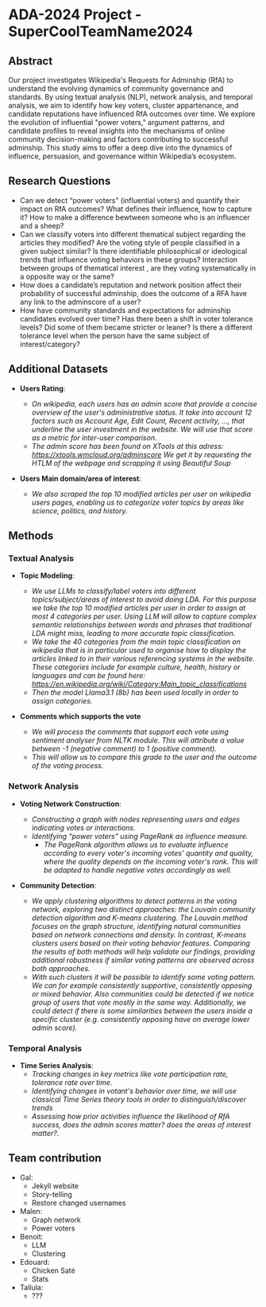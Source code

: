 # ADA-2024 Project - SuperCoolTeamName2024

## Abstract

Our project investigates Wikipedia's Requests for Adminship (RfA) to understand the evolving dynamics of community governance and standards. By using textual analysis (NLP), network analysis, and temporal analysis, we aim to identify how key voters, cluster appartenance, and candidate reputations have influenced RfA outcomes over time. We explore the evolution of influential "power voters," argument patterns, and candidate profiles to reveal insights into the mechanisms of online community decision-making and factors contributing to successful adminship. This study aims to offer a deep dive into the dynamics of influence, persuasion, and governance within Wikipedia’s ecosystem.

## Research Questions

- Can we detect “power voters” (influential voters) and quantify their impact on RfA outcomes? What defines their influence, how to capture it? How to make a difference bewtween someone who is an influencer and a sheep?
- Can we classify voters into different thematical subject regarding the articles they modified? Are the voting style of people classified in a given subject similar? Is there identifiable philosophical or ideological trends that influence voting behaviors in these groups? Interaction between groups of thematical interest , are they voting systematically in a opposite way or the same? 
- How does a candidate’s reputation and network position affect their probability of successful adminship, does the outcome of a RFA have any link to the adminscore of a user?
- How have community standards and expectations for adminship candidates evolved over time? Has there been a shift in voter tolerance levels? Did some of them became stricter or leaner? Is there a different tolerance level when the person have the same subject of interest/category?
  
## Additional Datasets
- **Users Rating**:
  - *On wikipedia, each users has an admin score that provide a concise overview of the user's administrative status. It take into account 12 factors such as Account Age, Edit Count, Recent activity, ..., that underline the user investment in the website. We will use that score as a metric for inter-user comparison.*
  - *The admin score has been found on XTools at this adress: https://xtools.wmcloud.org/adminscore*
    *We get it by requesting the HTLM of the webpage and scrapping it using Beautiful Soup*

- **Users Main domain/area of interest**:
  - *We also scraped the top 10 modified articles per user on wikipedia users pages, enabling us to categorize voter topics by areas like science, politics, and history.*


## Methods

### Textual Analysis

- **Topic Modeling**:
  - *We use LLMs to classify/label voters into different topics/subject/areas of interest to avoid doing LDA. For this purpose we take the top 10 modified articles per user in order to assign at most 4 categories per user. Using LLM will allow to capture complex semantic relationships between words and phrases that traditional LDA might miss, leading to more accurate topic classification.*
  - *We take the 40 categories from the main topic classification on wikipedia that is in particular used to organise how to display the articles linked to in their various referencing systems in the website. These categories include for example culture, health, history or languages and can be found here: https://en.wikipedia.org/wiki/Category:Main_topic_classifications*
  - *Then the model Llama3.1 (8b) has been used locally in order to assign categories.*

- **Comments which supports the vote**
  - *We will process the comments that support each vote using sentiment analyser from NLTK module. This will attribute a value between -1 (negative comment) to 1 (positive comment).*
  - *This will allow us to compare this grade to the user and the outcome of the voting process.*

### Network Analysis

- **Voting Network Construction**:
  - *Constructing a graph with nodes representing users and edges indicating votes or interactions.*
  - *Identifying “power voters” using PageRank as influence measure.*
    - *The PageRank algorithm allows us to evaluate influence according to every voter's incoming votes' quantity and quality, where the quality depends on the incoming voter's rank. This will be adapted to handle negative votes accordingly as well.*

- **Community Detection**:
  - *We apply clustering algorithms to detect patterns in the voting network, exploring two distinct approaches: the Louvain community detection algorithm and K-means clustering. The Louvain method focuses on the graph structure, identifying natural communities based on network connections and density. In contrast, K-means clusters users based on their voting behavior features. Comparing the results of both methods will help validate our findings, providing additional robustness if similar voting patterns are observed across both approaches.*
  - *With such clusters it will be possible to identify some voting pattern. We can for example consistently supportive, consistently opposing or mixed behavior. Also communities could be detected if we notice group of users that vote mostly in the same way. Additionally, we could detect if there is some similarities between the users inside a specific cluster (e.g. consistently opposing have on average lower admin score).*


### Temporal Analysis

- **Time Series Analysis**:
  - *Tracking changes in key metrics like vote participation rate, tolerance rate over time.*
  - *Identifying changes in votant's behavior over time, we will use classical Time Series theory tools in order to distinguish/discover trends*
  - *Assessing how prior activities influence the likelihood of RfA success, does the admin scores matter? does the areas of interest matter?.*


## Team contribution

- Gal:
  - Jekyll website
  - Story-telling
  - Restore changed usernames
- Malen:
  - Graph network
  - Power voters
- Benoit:
  - LLM
  - Clustering
- Edouard:
  - Chicken Saté
  - Stats
- Tallula:
  - ???